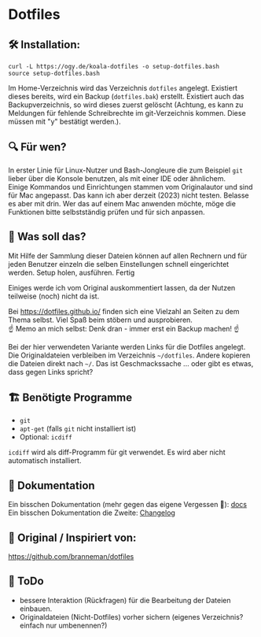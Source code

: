 # Dotfiles

## :hammer_and_wrench: Installation:

```
curl -L https://ogy.de/koala-dotfiles -o setup-dotfiles.bash
source setup-dotfiles.bash
```
Im Home-Verzeichnis wird das Verzeichnis `dotfiles` angelegt. Existiert dieses bereits, wird ein Backup (`dotfiles.bak`) erstellt. Existiert auch das Backupverzeichnis, so wird dieses zuerst gelöscht (Achtung, es kann zu Meldungen für fehlende Schreibrechte im git-Verzeichnis kommen. Diese müssen mit "y" bestätigt werden.).


## :mag: Für wen?

In erster Linie für Linux-Nutzer und Bash-Jongleure die zum Beispiel `git` lieber über die Konsole benutzen, als mit einer IDE oder ähnlichem.  
Einige Kommandos und Einrichtungen stammen vom Originalautor und sind für Mac angepasst. Das kann ich aber derzeit (2023) nicht testen. Belasse es aber mit drin. Wer das auf einem Mac anwenden möchte, möge die Funktionen bitte selbstständig prüfen und für sich anpassen.


## :raised_eyebrow: Was soll das?

Mit Hilfe der Sammlung dieser Dateien können auf allen Rechnern und für jeden Benutzer einzeln die selben Einstellungen schnell eingerichtet werden. Setup holen, ausführen. Fertig

Einiges werde ich vom Original auskommentiert lassen, da der Nutzen teilweise (noch) nicht da ist.

Bei https://dotfiles.github.io/ finden sich eine Vielzahl an Seiten zu dem Thema selbst. Viel Spaß beim stöbern und ausprobieren.  
:point_up: Memo an mich selbst: Denk dran - immer erst ein Backup machen! :point_up:

Bei der hier verwendeten Variante werden Links für die Dotfiles angelegt. Die Originaldateien verbleiben im Verzeichnis `~/dotfiles`. Andere kopieren die Dateien direkt nach `~/`. Das ist Geschmackssache ... oder gibt es etwas, dass gegen Links spricht?  



## :building_construction: Benötigte Programme
- `git`
- `apt-get` (falls `git` nicht installiert ist)
- Optional: `icdiff`

`icdiff` wird als diff-Programm für git verwendet. Es wird aber nicht automatisch installiert.


## :book: Dokumentation

Ein bisschen Dokumentation (mehr gegen das eigene Vergessen :monocle_face:): [docs](docs/docs.md)  
Ein bisschen Dokumentation die Zweite: [Changelog](docs/changelog.md)



## :tada: Original / Inspiriert von:
https://github.com/branneman/dotfiles


## :wrench: ToDo

- bessere Interaktion (Rückfragen) für die Bearbeitung der Dateien einbauen.
- Originaldateien (Nicht-Dotfiles) vorher sichern (eigenes Verzeichnis? einfach nur umbenennen?)


